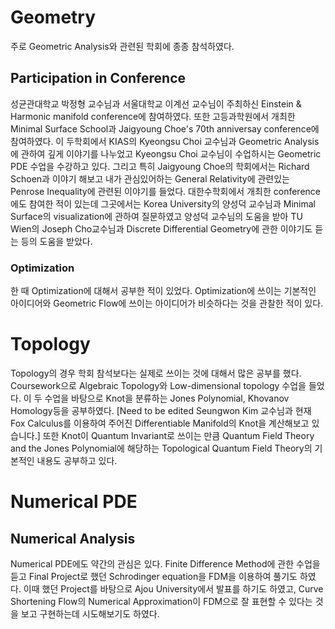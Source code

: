 # Geometry

주로 Geometric Analysis와 관련된 학회에 종종 참석하였다. 
## Participation in Conference
성균관대학교 박정형 교수님과 서울대학교 이계선 교수님이 주최하신 Einstein & Harmonic manifold conference에 참여하였다. 
또한 고등과학원에서 개최한 Minimal Surface School과 Jaigyoung Choe's 70th anniversay conference에 참여하였다. 이 두학회에서 KIAS의 Kyeongsu Choi 교수님과 Geometric Analysis에 관하여 깊게 이야기를 나누었고 Kyeongsu Choi 교수님이 수업하시는 Geometric PDE 수업을 수강하고 있다. 그리고 특히 Jaigyoung Choe의 학회에서는 Richard Schoen과 이야기 해보고 내가 관심있어하는 General Relativity에 관련있는 Penrose Inequality에 관련된 이야기를 들었다.
대한수학회에서 개최한 conference에도 참여한 적이 있는데 그곳에서는 Korea University의 양성덕 교수님과 Minimal Surface의 visualization에 관하여 질문하였고 양성덕 교수님의 도움을 받아 TU Wien의 Joseph Cho교수님과 Discrete Differential Geometry에 관한 이야기도 듣는 등의 도움을 받았다.
### Optimization
한 때 Optimization에 대해서 공부한 적이 있었다. Optimization에 쓰이는 기본적인 아이디어와 Geometric Flow에 쓰이는 아이디어가 비슷하다는 것을 관찰한 적이 있다. 
# Topology
Topology의 경우 학회 참석보다는 실제로 쓰이는 것에 대해서 많은 공부를 했다. Coursework으로 Algebraic Topology와 Low-dimensional topology 수업을 들었다. 이 두 수업을 바탕으로 Knot을 분류하는 Jones Polynomial, Khovanov Homology등을 공부하였다. \[Need to be edited Seungwon Kim 교수님과 현재 Fox Calculus를 이용하여 주어진 Differentiable Manifold의 Knot을 계산해보고 있습니다.]  또한 Knot이 Quantum Invariant로 쓰이는 만큼 Quantum Field Theory and the Jones Polynomial에 해당하는 Topological Quantum Field Theory의 기본적인 내용도 공부하고 있다. 

# Numerical PDE
## Numerical Analysis
Numerical PDE에도 약간의 관심은 있다. Finite Difference Method에 관한 수업을 듣고 Final Project로 했던 Schrodinger equation을 FDM을 이용하여 풀기도 하였다. 이때 했던 Project를 바탕으로 Ajou University에서 발표를 하기도 하였고, Curve Shortening Flow의 Numerical Approximation이 FDM으로 잘 표현할 수 있다는 것을 보고 구현하는데 시도해보기도 하였다.